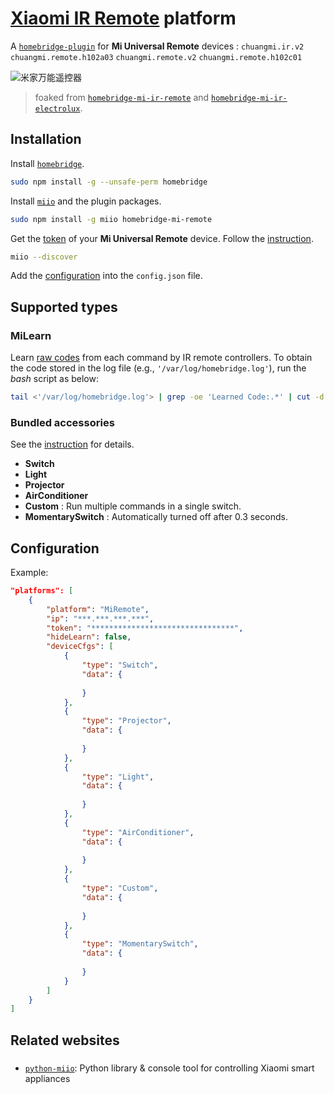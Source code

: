 # [**Xiaomi IR Remote**](https://www.home-assistant.io/integrations/remote.xiaomi_miio) platform

A [`homebridge-plugin`](https://www.npmjs.com/search?q=keywords:homebridge-plugin) for **Mi Universal Remote** devices
: `chuangmi.ir.v2` `chuangmi.remote.h102a03` `chuangmi.remote.v2` `chuangmi.remote.h102c01`

![米家万能遥控器](http://cdn.cnbj1.fds.api.mi-img.com/mi-mall/6c94b247060499a08307809ab8dcf5e1.jpg)

> foaked from [`homebridge-mi-ir-remote`](https://www.npmjs.com/package/homebridge-mi-ir-remote/v/0.1.0) and [`homebridge-mi-ir-electrolux`](https://www.npmjs.com/package/homebridge-mi-ir-electrolux/v/0.2.2).

## Installation

Install [`homebridge`](https://github.com/nfarina/homebridge/blob/master/README.md).

```bash
sudo npm install -g --unsafe-perm homebridge
``` 

Install [`miio`](https://github.com/aholstenson/miio/blob/master/README.md) and the plugin packages.

```bash
sudo npm install -g miio homebridge-mi-remote
```

Get the [token](https://github.com/jghaanstra/com.xiaomi-miio/blob/master/docs/obtain_token.md) of your **Mi Universal Remote** device. Follow the [instruction](https://www.home-assistant.io/integrations/vacuum.xiaomi_miio/#retrieving-the-access-token).

```bash
miio --discover
```

Add the [configuration](#configuration) into the `config.json` file.

## Supported types

### MiLearn

Learn [raw codes](https://www.home-assistant.io/integrations/remote.xiaomi_miio/#raw) from each command by IR remote controllers. To obtain the code stored in the log file (e.g., `'/var/log/homebridge.log'`), run the _bash_ script as below:
```bash
tail <'/var/log/homebridge.log'> | grep -oe 'Learned Code:.*' | cut -d ' ' -f3 | tail -1
```

### Bundled accessories

See the [instruction](https://github.com/WestCoast5550/homebridge-mi-ir-remote/blob/master/README.md#supported-types) for details. 

* **Switch**
* **Light**
* **Projector**
* **AirConditioner**
* **Custom**
: Run multiple commands in a single switch. 
* **MomentarySwitch**
: Automatically turned off after 0.3 seconds. 

## Configuration 

Example:
```json
"platforms": [
    {
        "platform": "MiRemote",
        "ip": "***.***.***.***",
        "token": "********************************",
        "hideLearn": false,
        "deviceCfgs": [
            {
                "type": "Switch",
                "data": {
                    
                }
            },
            {
                "type": "Projector",
                "data": {
                    
                }
            },
            {
                "type": "Light",
                "data": {
                    
                }
            },
            {
                "type": "AirConditioner",
                "data": {
                    
                }
            },
            {
                "type": "Custom",
                "data": {
                    
                }
            },
            {
                "type": "MomentarySwitch",
                "data": {
                    
                }
            }
        ]
    }
]
```

## Related websites
###

* [`python-miio`](https://github.com/rytilahti/python-miio): Python library & console tool for controlling Xiaomi smart appliances
